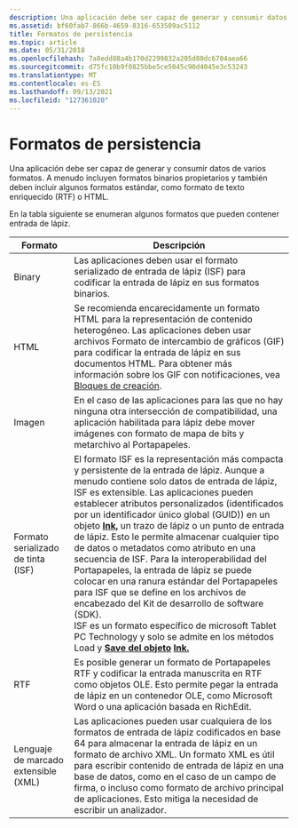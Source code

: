 ```yaml
---
description: Una aplicación debe ser capaz de generar y consumir datos de varios formatos.
ms.assetid: bf60fab7-866b-4659-8316-653509ac5112
title: Formatos de persistencia
ms.topic: article
ms.date: 05/31/2018
ms.openlocfilehash: 7a8edd88a4b170d2299832a205d80dc6704aea66
ms.sourcegitcommit: d75fc10b9f0825bbe5ce5045c90d4045e3c53243
ms.translationtype: MT
ms.contentlocale: es-ES
ms.lasthandoff: 09/13/2021
ms.locfileid: "127361020"
---
```

# <a name="persistence-formats"></a>Formatos de persistencia

Una aplicación debe ser capaz de generar y consumir datos de varios formatos. A menudo incluyen formatos binarios propietarios y también deben incluir algunos formatos estándar, como formato de texto enriquecido (RTF) o HTML.

En la tabla siguiente se enumeran algunos formatos que pueden contener entrada de lápiz.



| Formato                                      | Descripción                                                                                                                                                                                                                                                                                                                                                                                                                                                                                                                                                                                                                                                                                                                                                             |
|---------------------------------------------|-------------------------------------------------------------------------------------------------------------------------------------------------------------------------------------------------------------------------------------------------------------------------------------------------------------------------------------------------------------------------------------------------------------------------------------------------------------------------------------------------------------------------------------------------------------------------------------------------------------------------------------------------------------------------------------------------------------------------------------------------------------------------|
| Binary<br/>                           | Las aplicaciones deben usar el formato serializado de entrada de lápiz (ISF) para codificar la entrada de lápiz en sus formatos binarios.<br/>                                                                                                                                                                                                                                                                                                                                                                                                                                                                                                                                                                                                                                                                 |
| HTML<br/>                             | Se recomienda encarecidamente un formato HTML para la representación de contenido heterogéneo. Las aplicaciones deben usar archivos Formato de intercambio de gráficos (GIF) para codificar la entrada de lápiz en sus documentos HTML. Para obtener más información sobre los GIF con notificaciones, vea [Bloques de creación](building-blocks.md).<br/>                                                                                                                                                                                                                                                                                                                                                                                                                                                                     |
| Imagen<br/>                            | En el caso de las aplicaciones para las que no hay ninguna otra intersección de compatibilidad, una aplicación habilitada para lápiz debe mover imágenes con formato de mapa de bits y metarchivo al Portapapeles.<br/>                                                                                                                                                                                                                                                                                                                                                                                                                                                                                                                                                                                    |
| Formato serializado de tinta (ISF)<br/>      | El formato ISF es la representación más compacta y persistente de la entrada de lápiz. Aunque a menudo contiene solo datos de entrada de lápiz, ISF es extensible. Las aplicaciones pueden establecer atributos personalizados (identificados por un identificador único global (GUID)) en un objeto [**Ink,**](inkdisp-class.md) un trazo de lápiz o un punto de entrada de lápiz. Esto le permite almacenar cualquier tipo de datos o metadatos como atributo en una secuencia de ISF. Para la interoperabilidad del Portapapeles, la entrada de lápiz se puede colocar en una ranura estándar del Portapapeles para ISF que se define en los archivos de encabezado del Kit de desarrollo de software (SDK).<br/> ISF es un formato específico de microsoft Tablet PC Technology y solo se admite en los métodos Load y [**Save del objeto**](/windows/desktop/api/msinkaut/nf-msinkaut-iinkdisp-save) [**Ink.**](inkdisp-class.md) [](/windows/desktop/api/msinkaut/nf-msinkaut-iinkdisp-load)<br/> |
| RTF<br/>                              | Es posible generar un formato de Portapapeles RTF y codificar la entrada manuscrita en RTF como objetos OLE. Esto permite pegar la entrada de lápiz en un contenedor OLE, como Microsoft Word o una aplicación basada en RichEdit.<br/>                                                                                                                                                                                                                                                                                                                                                                                                                                                                                                                                                 |
| Lenguaje de marcado extensible (XML)<br/> | Las aplicaciones pueden usar cualquiera de los formatos de entrada de lápiz codificados en base 64 para almacenar la entrada de lápiz en un formato de archivo XML. Un formato XML es útil para escribir contenido de entrada de lápiz en una base de datos, como en el caso de un campo de firma, o incluso como formato de archivo principal de aplicaciones. Esto mitiga la necesidad de escribir un analizador.<br/>                                                                                                                                                                                                                                                                                                                                                                                                                                        |



 

 

 




